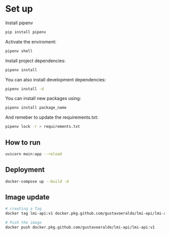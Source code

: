 # Set up 

Install pipenv

```bash
pip install pipenv

```

Activate the enviroment:

```bash
pipenv shell
```

Install project dependencies:

```bash
pipenv install
```

You can also install development dependencies:

```bash
pipenv install -d
```

You can install new packages using:

```bash
pipenv install package_name
```

And remeber to update the requirements.txt:

```bash
pipenv lock -r > requirements.txt
```

## How to run

```bash
uvicorn main:app --reload
```

## Deployment

```bash
docker-compose up --build -d
```
## Image update

```bash
# creating a Tag
docker tag lmi-api:v1 docker.pkg.github.com/gustavoeraldo/lmi-api/lmi-api:v1

# Push the image
docker push docker.pkg.github.com/gustavoeraldo/lmi-api/lmi-api:v1
```
